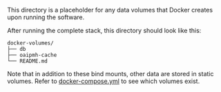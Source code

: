 This directory is a placeholder for any data volumes that Docker creates upon
running the software.

After running the complete stack, this directory should look like this:

```
docker-volumes/
├── db
├── oaipmh-cache
└── README.md
```

Note that in addition to these bind mounts, other data are stored in static
volumes. Refer to [docker-compose.yml](/docker-compose.yml) to see which volumes
exist.
